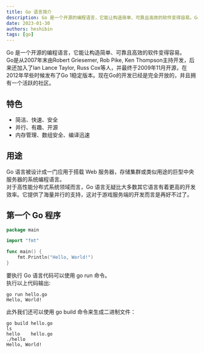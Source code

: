 ```yaml
---
title: Go 语言简介
description: Go 是一个开源的编程语言，它能让构造简单、可靠且高效的软件变得容易。Go是从2007年末由Robert Griesemer, Rob Pike, Ken Thompson主持开发，后来还加入了Ian Lance Taylor, Russ Cox等人，并最终于2009年11月开源，在2012年早些时候发布了Go 1稳定版本。现在Go的开发已经是完全开放的，并且拥有一个活跃的社区。
date: 2023-01-30
authors: heshibin
tags: [go]
---
```


Go 是一个开源的编程语言，它能让构造简单、可靠且高效的软件变得容易。  
Go是从2007年末由Robert Griesemer, Rob Pike, Ken Thompson主持开发，后来还加入了Ian Lance Taylor, Russ Cox等人，并最终于2009年11月开源，在2012年早些时候发布了Go 1稳定版本。现在Go的开发已经是完全开放的，并且拥有一个活跃的社区。  

## 特色

- 简洁、快速、安全
- 并行、有趣、开源
- 内存管理、数组安全、编译迅速

## 用途
Go 语言被设计成一门应用于搭载 Web 服务器，存储集群或类似用途的巨型中央服务器的系统编程语言。  
对于高性能分布式系统领域而言，Go 语言无疑比大多数其它语言有着更高的开发效率。它提供了海量并行的支持，这对于游戏服务端的开发而言是再好不过了。

## 第一个 Go 程序
```go
package main

import "fmt"

func main() {
    fmt.Println("Hello, World!")
}
```

要执行 Go 语言代码可以使用 go run 命令。  
执行以上代码输出:  
```shell
go run hello.go 
Hello, World!
```

此外我们还可以使用 go build 命令来生成二进制文件：  
```
go build hello.go 
ls
hello    hello.go
./hello 
Hello, World!
```
